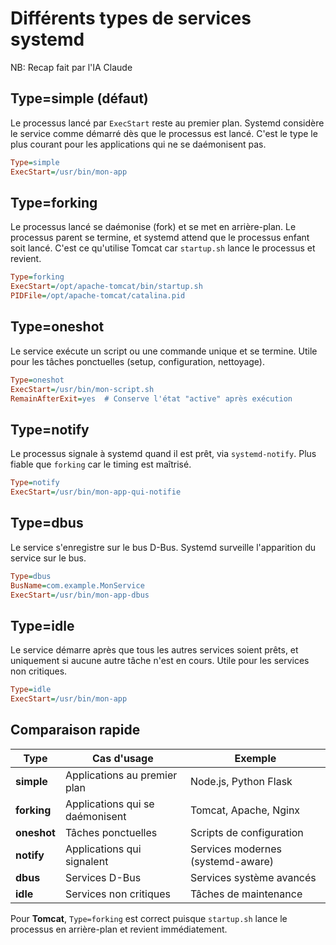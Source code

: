# Différents types de services systemd
NB: Recap fait par l'IA Claude

## Type=simple (défaut)

Le processus lancé par `ExecStart` reste au premier plan. Systemd considère le service comme démarré dès que le processus est lancé. C'est le type le plus courant pour les applications qui ne se daémonisent pas.

```ini
Type=simple
ExecStart=/usr/bin/mon-app
```

## Type=forking

Le processus lancé se daémonise (fork) et se met en arrière-plan. Le processus parent se termine, et systemd attend que le processus enfant soit lancé. C'est ce qu'utilise Tomcat car `startup.sh` lance le processus et revient.

```ini
Type=forking
ExecStart=/opt/apache-tomcat/bin/startup.sh
PIDFile=/opt/apache-tomcat/catalina.pid
```

## Type=oneshot

Le service exécute un script ou une commande unique et se termine. Utile pour les tâches ponctuelles (setup, configuration, nettoyage).

```ini
Type=oneshot
ExecStart=/usr/bin/mon-script.sh
RemainAfterExit=yes  # Conserve l'état "active" après exécution
```

## Type=notify

Le processus signale à systemd quand il est prêt, via `systemd-notify`. Plus fiable que `forking` car le timing est maîtrisé.

```ini
Type=notify
ExecStart=/usr/bin/mon-app-qui-notifie
```

## Type=dbus

Le service s'enregistre sur le bus D-Bus. Systemd surveille l'apparition du service sur le bus.

```ini
Type=dbus
BusName=com.example.MonService
ExecStart=/usr/bin/mon-app-dbus
```

## Type=idle

Le service démarre après que tous les autres services soient prêts, et uniquement si aucune autre tâche n'est en cours. Utile pour les services non critiques.

```ini
Type=idle
ExecStart=/usr/bin/mon-app
```

## Comparaison rapide

| Type | Cas d'usage | Exemple |
| --- | --- | --- |
| **simple** | Applications au premier plan | Node.js, Python Flask |
| **forking** | Applications qui se daémonisent | Tomcat, Apache, Nginx |
| **oneshot** | Tâches ponctuelles | Scripts de configuration |
| **notify** | Applications qui signalent | Services modernes (systemd-aware) |
| **dbus** | Services D-Bus | Services système avancés |
| **idle** | Services non critiques | Tâches de maintenance |

Pour **Tomcat**, `Type=forking` est correct puisque `startup.sh` lance le processus en arrière-plan et revient immédiatement.